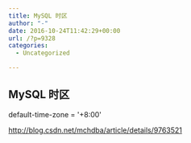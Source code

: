 ```yaml
---
title: MySQL 时区
author: "-"
date: 2016-10-24T11:42:29+00:00
url: /?p=9328
categories:
  - Uncategorized

---
```

## MySQL 时区
default-time-zone = '+8:00'

http://blog.csdn.net/mchdba/article/details/9763521